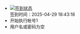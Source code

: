 - [![签到状态](https://github.com/womade/Cloud189-Actions/actions/workflows/main.yml/badge.svg?branch=main)](https://github.com/womade/Cloud189-Actions/actions/workflows/main.yml) <br> 签到时间：2025-04-29 18:43:18
- 开始执行帐号1
- 用户名或密码为空
